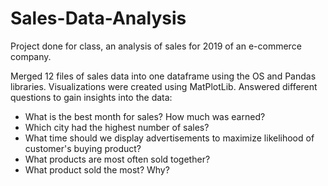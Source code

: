 # Sales-Data-Analysis

Project done for class, an analysis of sales for 2019 of an e-commerce company.

Merged 12 files of sales data into one dataframe using the OS and Pandas libraries.
Visualizations were created using MatPlotLib.
Answered different questions to gain insights into the data:
  - What is the best month for sales? How much was earned?
  - Which city had the highest number of sales?
  - What time should we display advertisements to maximize likelihood of customer's buying product?
  - What products are most often sold together?
  - What product sold the most? Why?
